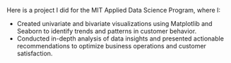 Here is a project I did for the MIT Applied Data Science Program, where I:
- Created univariate and bivariate visualizations using Matplotlib and Seaborn to identify trends and patterns in customer behavior.
-	Conducted in-depth analysis of data insights and presented actionable recommendations to optimize business operations and customer satisfaction.
